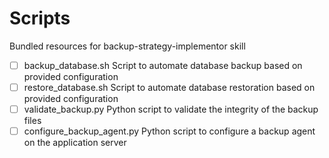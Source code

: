 # Scripts

Bundled resources for backup-strategy-implementor skill

- [ ] backup_database.sh Script to automate database backup based on provided configuration
- [ ] restore_database.sh Script to automate database restoration based on provided configuration
- [ ] validate_backup.py Python script to validate the integrity of the backup files
- [ ] configure_backup_agent.py Python script to configure a backup agent on the application server
